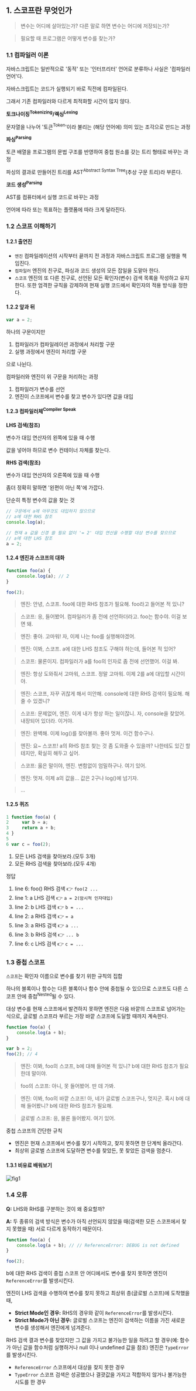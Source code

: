## 1. 스코프란 무엇인가

> 변수는 어디에 살아있는가? 다른 말로 하면 변수는 어디에 저장되는가?

> 필요할 때 프로그램은 어떻게 변수를 찾는가?

### 1.1 컴파일러 이론

자바스크립트는 일반적으로 '동적' 또는 '인터프리터' 언어로 분류하나 사실은 '컴파일러 언어'다.

자바스크립트는 코드가 실행되기 바로 직전에 컴파일된다.

그래서 기존 컴파일러와 다르게 최적화할 시간이 많지 않다.

**토크나이징<sup>Tokenizing</sup>/렉싱<sup>Lexing</sup>**

문자열을 나누어 '토큰<sup>Token</sup>'이라 불리는 (해당 언어에) 의미 있는 조각으로 만드는 과정

**파싱<sup>Parsing</sup>**

토큰 배열을 프로그램의 문법 구조를 반영하여 중첩 원소를 갖는 트리 형태로 바꾸는 과정

파싱의 결과로 만들어진 트리를 AST<sup>Abstract Syntax Tree</sup>(추상 구문 트리)라 부른다.

**코드 생성<sup>Parsing</sup>**

AST를 컴퓨터에서 실행 코드로 바꾸는 과정

언어에 따라 또는 목표하는 플랫폼에 따라 크게 달라진다.

### 1.2 스코프 이해하기

#### 1.2.1 출연진

- `엔진` 컴파일레이션의 시작부터 끝까지 전 과정과 자바스크립트 프로그램 실행을 책임진다.
- `컴파일러` 엔진의 친구로, 파싱과 코드 생성의 모든 잡일을 도맡아 한다.
- `스코프` 엔진의 또 다른 친구로, 선언된 모든 확인자(변수) 검색 목록을 작성하고 유지한다. 또한 엄격한 규칙을 강제하여 현재 실행 코드에서 확인자의 적용 방식을 정한다.

#### 1.2.2 앞과 뒤

``` javascript
var a = 2;
```

하나의 구문이지만

1. 컴파일러가 컴파일레이션 과정에서 처리할 구문
2. 실행 과정에서 엔진이 처리할 구문

으로 나뉜다.

컴파일러와 엔진이 위 구문을 처리하는 과정

1. 컴파일러가 변수를 선언
2. 엔진이 스코프에서 변수를 찾고 변수가 있다면 값을 대입

#### 1.2.3 컴파일러체<sup>Compiler Speak</sup>

**LHS 검색(참조)**

변수가 대입 연산자의 왼쪽에 있을 때 수행

값을 넣어야 하므로 변수 컨테이너 자체를 찾는다.


**RHS 검색(참조)**

변수가 대입 연산자의 오른쪽에 있을 때 수행

좀더 정확히 말하면 '왼편이 아닌 쪽'에 가깝다.

단순히 특정 변수의 값을 찾는 것

``` javascript
// 구문에서 a에 아무것도 대입하지 않으므로
// a에 대한 RHS 참조
console.log(a);

// 현재 a 값을 신경 쓸 필요 없이 '= 2' 대입 연산을 수행할 대상 변수를 찾으므로
// a에 대한 LHS 참조
a = 2;
```

#### 1.2.4 엔진과 스코프의 대화

``` javascript
function foo(a) {
    console.log(a); // 2
}

foo(2);
```

> 엔진: 안녕, 스코프. foo에 대한 RHS 참조가 필요해. foo라고 들어본 적 있니?

> 스코프: 응, 들어봤어. 컴파일러가 좀 전에 선언하더라고. foo는 함수야. 이걸 보면 돼.
  
> 엔진: 좋아. 고마워! 자, 이제 나는 foo를 실행해야겠어.

> 엔진: 이봐, 스코프. a에 대한 LHS 참조도 구해야 하는데, 들어본 적 있어?

> 스코프: 물론이지. 컴파일러가 a를 foo의 인자로 좀 전에 선언했어. 이걸 봐.

> 엔진: 항상 도와줘서 고마워, 스코프. 정말 고마워. 이제 2를 a에 대입할 시간이야.

> 엔진: 스코프, 자꾸 귀찮게 해서 미안해. console에 대한 RHS 검색이 필요해. 해줄 수 있겠니?

> 스코프: 문제없어, 엔진. 이게 내가 항상 하는 일이잖니. 자, console을 찾았어. 내장되어 있더라. 이거야.

> 엔진: 완벽해. 이제 log()를 찾아볼까. 좋아 멋져. 이건 함수구나.

> 엔진: 요~ 스코프! a의 RHS 참조 찾는 것 좀 도와줄 수 있을까? 나한테도 있긴 할 테지만, 확실히 해두고 싶어.

> 스코프: 옳은 말이야, 엔진. 변함없이 엄밀하구나. 여기 있어.

> 엔진: 멋져. 이제 a의 값을... 값은 2구나 log()에 넘기자.
  
> ...

#### 1.2.5 퀴즈

``` javascript
1 function foo(a) {
2     var b = a;
3     return a + b;
4 }
5 
6 var c = foo(2);
```

1. 모든 LHS 검색을 찾아보라.(모두 3개)
2. 모든 RHS 검색을 찾아보라.(모두 4개)

정답

1. line 6: foo() RHS 검색 👉 `foo(2 ...`
2. line 1: a LHS 검색 👉 `a = 2(암시적 인자대입)`
3. line 2: b LHS 검색 👉 `b = ...`
4. line 2: a RHS 검색 👉 `= a`
5. line 3: a RHS 검색 👉 `a ...`
6. line 3: b RHS 검색 👉 `... b`
7. line 6: c LHS 검색 👉 `c = ...`

### 1.3 중첩 스코프

`스코프`는 확인자 이름으로 변수를 찾기 위한 규칙의 집합

하나의 블록이나 함수는 다른 블록이나 함수 안에 중첩될 수 있으므로 스코프도 다른 스코프 안에 중첩<sup>Nested</sup>될 수 있다.

대상 변수를 현재 스코프에서 발견하지 못하면 엔진은 다음 바깥의 스코프로 넘어가는 식으로, 글로벌 스코프라 부르는 가장 바깥 스코프에 도달할 때까지 계속한다.

``` javascript
function foo(a) {
    console.log(a + b);
}

var b = 2;
foo(2); // 4
```

> 엔진: 이봐, foo의 스코프, b에 대해 들어본 적 있니? b에 대한 RHS 참조가 필요한데 말이야.

> foo의 스코프: 아니, 못 들어봤어. 딴 데 가봐.

> 엔진: 이봐, foo의 바깥 스코프! 아, 네가 글로벌 스코프구나, 멋지군. 혹시 b에 대해 들어봤니? b에 대한 RHS 참조가 필요해.

> 글로벌 스코프: 응, 물론 들어봤지. 여기 있어.

중첩 스코프의 간단한 규칙

- 엔진은 현재 스코프에서 변수를 찾기 시작하고, 찾지 못하면 한 단계씩 올라간다.
- 최상위 글로벌 스코프에 도달하면 변수를 찾았든, 못 찾았든 검색을 멈춘다.

#### 1.3.1 비유료 배워보기

![fig1](./images/fig1.png)

### 1.4 오류

**Q:** LHS와 RHS를 구분하는 것이 왜 중요할까?

**A:** 두 종류의 검색 방식은 변수가 아직 선언되지 않았을 때(검색한 모든 스코프에서 찾지 못했을 때) 서로 다르게 동작하기 때문이다.

``` javascript
function foo(a) {
    console.log(a + b); // // ReferenceError: DEBUG is not defined
}

foo(2);
```

b에 대한 RHS 검색이 중첩 스코프 안 어디에서도 변수를 찾지 못하면 엔진이 `ReferenceError`를 발생시킨다.

엔진이 LHS 검색을 수행하여 변수를 찾지 못하고 최상위 층(글로벌 스코프)에 도착했을 때,

- **Strict Mode인 경우:** RHS의 경우와 같이 `ReferenceError`를 발생시킨다.
- **Strict Mode가 아닌 경우:** 글로벌 스코프는 엔진이 검색하는 이름을 가진 새로운 변수를 생성해서 엔진에게 넘겨준다.

RHS 검색 결과 변수를 찾았지만 그 값을 가지고 불가능한 일을 하려고 할 경우(예: 함수가 아닌 값을 함수처럼 실행하거나 null 이나 undefined 값을 참조) 엔진은 `TypeError`를 발생시킨다.

- `ReferenceError` 스코프에서 대상을 찾지 못한 경우
- `TypeError` 스코프 검색은 성공했으나 결괏값을 가지고 적합하지 않거나 불가능한 시도를 한 경우
